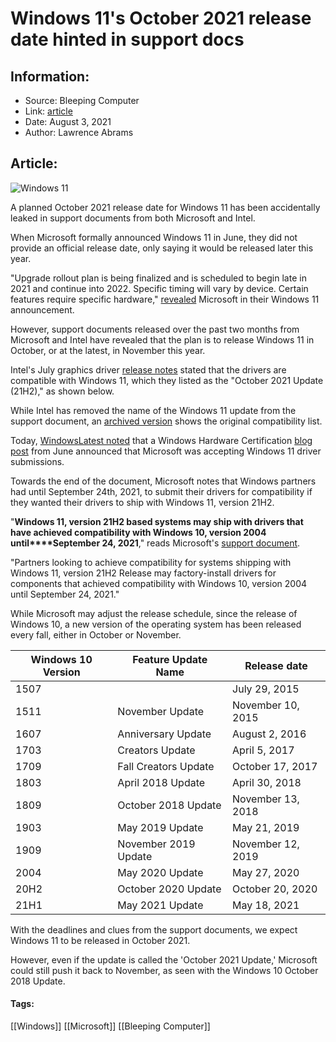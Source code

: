 # Windows 11's October 2021 release date hinted in support docs
### 

## Information:
+ Source: Bleeping Computer
+ Link: [article](https://www.bleepingcomputer.com/news/microsoft/windows-11s-october-2021-release-date-hinted-in-support-docs/)
+ Date: August 3, 2021
+ Author: Lawrence Abrams


## Article:
![Windows 11](https://www.bleepstatic.com/content/hl-images/2021/06/15/Win-11-flare.jpg)


A planned October 2021 release date for Windows 11 has been accidentally leaked in support documents from both Microsoft and Intel.


When Microsoft formally announced Windows 11 in June, they did not provide an official release date, only saying it would be released later this year.



"Upgrade rollout plan is being finalized and is scheduled to begin late in 2021 and continue into 2022. Specific timing will vary by device. Certain features require specific hardware," [revealed](https://blogs.windows.com/devices/2021/06/25/surface-and-the-future-with-windows-11/) Microsoft in their Windows 11 announcement.


However, support documents released over the past two months from Microsoft and Intel have revealed that the plan is to release Windows 11 in October, or at the latest, in November this year.


Intel's July graphics driver [release notes](https://downloadmirror.intel.com/30579/eng/readme.txt) stated that the drivers are compatible with Windows 11, which they listed as the "October 2021 Update (21H2)," as shown below.


While Intel has removed the name of the Windows 11 update from the support document, an [archived version](https://web.archive.org/web/20210719043541/https://downloadmirror.intel.com/30579/eng/readme.txt) shows the original compatibility list.


Today, [WindowsLatest noted](https://www.windowslatest.com/2021/08/03/windows-11-release-date-hinted-by-microsoft-in-a-new-document/) that a Windows Hardware Certification [blog post](https://techcommunity.microsoft.com/t5/windows-hardware-certification/now-accepting-windows-11-version-21h2-submissions/ba-p/2483049) from June announced that Microsoft was accepting Windows 11 driver submissions.


Towards the end of the document, Microsoft notes that Windows partners had until September 24th, 2021, to submit their drivers for compatibility if they wanted their drivers to ship with Windows 11, version 21H2.


"**Windows 11, version 21H2 based systems may ship with drivers that have achieved compatibility with Windows 10, version 2004 until****September 24, 2021**," reads Microsoft's [support document](https://techcommunity.microsoft.com/t5/windows-hardware-certification/now-accepting-windows-11-version-21h2-submissions/ba-p/2483049).


"Partners looking to achieve compatibility for systems shipping with Windows 11, version 21H2 Release may factory-install drivers for components that achieved compatibility with Windows 10, version 2004 until September 24, 2021."


While Microsoft may adjust the release schedule, since the release of Windows 10, a new version of the operating system has been released every fall, either in October or November.





| Windows 10 Version | Feature Update Name | Release date |
| --- | --- | --- |
| 1507 |  | July 29, 2015 |
| 1511 | November Update | November 10, 2015 |
| 1607 | Anniversary Update | August 2, 2016 |
| 1703 | Creators Update | April 5, 2017 |
| 1709 | Fall Creators Update | October 17, 2017 |
| 1803 | April 2018 Update | April 30, 2018 |
| 1809 | October 2018 Update | November 13, 2018 |
| 1903 | May 2019 Update | May 21, 2019 |
| 1909 | November 2019 Update | November 12, 2019 |
| 2004 | May 2020 Update | May 27, 2020 |
| 20H2 | October 2020 Update | October 20, 2020 |
| 21H1 | May 2021 Update | May 18, 2021 |


With the deadlines and clues from the support documents, we expect Windows 11 to be released in October 2021.


However, even if the update is called the 'October 2021 Update,' Microsoft could still push it back to November, as seen with the Windows 10 October 2018 Update.




#### Tags:
[[Windows]] [[Microsoft]] [[Bleeping Computer]]
